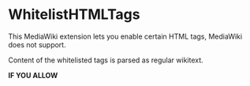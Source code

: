 # WhitelistHTMLTags

This MediaWiki extension lets you enable certain HTML tags, MediaWiki does not support.

Content of the whitelisted tags is parsed as regular wikitext.

**IF YOU ALLOW <script>, YOU WILL BE VULNERABLE TO XSS.**

Usage example:

```
wfLoadExtension('WhitelistHTMLTags');
$wgWhitelistedHTMLTags = ['details', 'summary'];
```
